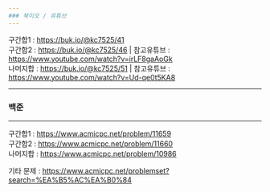 ```yaml
---
### 북이오 / 유튜브
---
```

구간합1 : https://buk.io/@kc7525/41 <br>
구간합2 : https://buk.io/@kc7525/46   | 참고유튜브 : https://www.youtube.com/watch?v=irLF8gaAoGk  <br/>
나머지합 : https://buk.io/@kc7525/51  | 참고유튜브 : https://www.youtube.com/watch?v=Ud-qe0t5KA8 <br> 

---
### 백준
---
구간합1 : https://www.acmicpc.net/problem/11659 <br>
구간합2 : https://www.acmicpc.net/problem/11660 <br>
나머지합 : https://www.acmicpc.net/problem/10986<br>

기타 문제 : https://www.acmicpc.net/problemset?search=%EA%B5%AC%EA%B0%84 <br>



